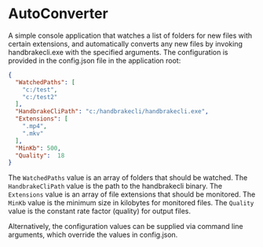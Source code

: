 # AutoConverter
A simple console application that watches a list of folders for new files with certain extensions, and automatically converts any new files by invoking handbrakecli.exe with the specified arguments. The configuration is provided in the config.json file in the application root:
```json
{
  "WatchedPaths": [
    "c:/test",
    "c:/test2"
  ],
  "HandbrakeCliPath": "c:/handbrakecli/handbrakecli.exe",
  "Extensions": [
    ".mp4",
    ".mkv"
  ],
  "MinKb": 500,
  "Quality":  18
}
```
The `WatchedPaths` value is an array of folders that should be watched. The `HandbrakeCliPath` value is the path to the handbrakecli binary. The `Extensions` value is an array of file extensions that should be monitored. The `MinKb` value is the minimum size in kilobytes for monitored files. The `Quality` value is the constant rate factor (quality) for output files.

Alternatively, the configuration values can be supplied via command line arguments, which override the values in config.json.
